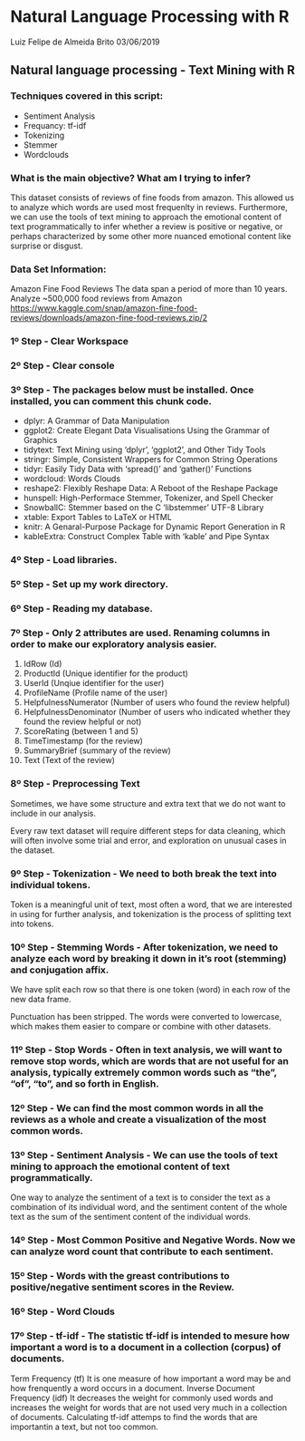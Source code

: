 
# Natural Language Processing with R

Luiz Felipe de Almeida Brito 03/06/2019

## Natural language processing - Text Mining with R

### Techniques covered in this script:

  - Sentiment Analysis
  - Frequancy: tf-idf
  - Tokenizing
  - Stemmer
  - Wordclouds

### What is the main objective? What am I trying to infer?

This dataset consists of reviews of fine foods from amazon. This allowed
us to analyze which words are used most frequenlty in reviews.
Furthermore, we can use the tools of text mining to approach the
emotional content of text programmatically to infer whether a review is
positive or negative, or perhaps characterized by some other more
nuanced emotional content like surprise or disgust.

### Data Set Information:

Amazon Fine Food Reviews The data span a period of more than 10 years.
Analyze \~500,000 food reviews from Amazon
<https://www.kaggle.com/snap/amazon-fine-food-reviews/downloads/amazon-fine-food-reviews.zip/2>

### 1º Step - Clear Workspace

### 2º Step - Clear console

### 3º Step - The packages below must be installed. Once installed, you can comment this chunk code.
  - dplyr: A Grammar of Data Manipulation
  - ggplot2: Create Elegant Data Visualisations Using the Grammar of
    Graphics
  - tidytext: Text Mining using ‘dplyr’, ‘ggplot2’, and Other Tidy Tools
  - stringr: Simple, Consistent Wrappers for Common String Operations
  - tidyr: Easily Tidy Data with ‘spread()’ and ‘gather()’ Functions
  - wordcloud: Words Clouds
  - reshape2: Flexibly Reshape Data: A Reboot of the Reshape Package
  - hunspell: High-Performace Stemmer, Tokenizer, and Spell Checker
  - SnowballC: Stemmer based on the C ‘libstemmer’ UTF-8 Library
  - xtable: Export Tables to LaTeX or HTML
  - knitr: A Genaral-Purpose Package for Dynamic Report Generation in R
  - kableExtra: Construct Complex Table with ‘kable’ and Pipe Syntax

### 4º Step - Load libraries.

### 5º Step - Set up my work directory.

### 6º Step - Reading my database.

### 7º Step - Only 2 attributes are used. Renaming columns in order to make our exploratory analysis easier.

1.  IdRow (Id)
2.  ProductId (Unique identifier for the product)
3.  UserId (Unqiue identifier for the user)
4.  ProfileName (Profile name of the user)
5.  HelpfulnessNumerator (Number of users who found the review helpful)
6.  HelpfulnessDenominator (Number of users who indicated whether they
    found the review helpful or not)
7.  ScoreRating (between 1 and 5)
8.  TimeTimestamp (for the review)
9.  SummaryBrief (summary of the review)
10. Text (Text of the review)

### 8º Step - Preprocessing Text
Sometimes, we have some structure and extra text that we do not want to
include in our analysis. 

Every raw text dataset will require different steps for data cleaning,
which will often involve some trial and error, and exploration on
unusual cases in the dataset. 

### 9º Step - Tokenization - We need to both break the text into individual tokens.
Token is a meaningful unit of text, most often a word, that we are
interested in using for further analysis, and tokenization is the
process of splitting text into tokens.

### 10º Step - Stemming Words - After tokenization, we need to analyze each word by breaking it down in it’s root (stemming) and conjugation affix.
We have split each row so that there is one token (word) in each row of
the new data frame. 

Punctuation has been stripped. The words were converted to lowercase,
which makes them easier to compare or combine with other datasets. 

### 11º Step - Stop Words - Often in text analysis, we will want to remove stop words, which are words that are not useful for an analysis, typically extremely common words such as “the”, “of”, “to”, and so forth in English.

### 12º Step - We can find the most common words in all the reviews as a whole and create a visualization of the most common words.

### 13º Step - Sentiment Analysis - We can use the tools of text mining to approach the emotional content of text programmatically.
One way to analyze the sentiment of a text is to consider the text as a
combination of its individual word, and the sentiment content of the
whole text as the sum of the sentiment content of the individual words.

### 14º Step - Most Common Positive and Negative Words. Now we can analyze word count that contribute to each sentiment.

### 15º Step - Words with the greast contributions to positive/negative sentiment scores in the Review.

### 16º Step - Word Clouds

### 17º Step - tf-idf - The statistic tf-idf is intended to mesure how important a word is to a document in a collection (corpus) of documents.
Term Frequency (tf) It is one measure of how important a word may be and
how frenquently a word occurs in a document. Inverse Document Frequency
(idf) It decreases the weight for commonly used words and increases the
weight for words that are not used very much in a collection of
documents. Calculating tf-idf attemps to find the words that are
importantin a text, but not too common.
